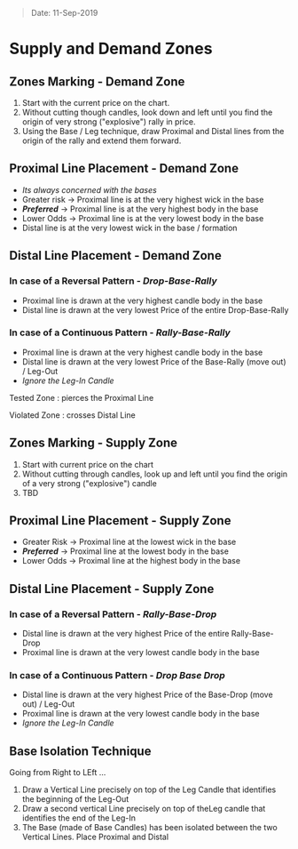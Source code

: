 > Date: 11-Sep-2019
# Supply and Demand Zones

## Zones Marking - Demand Zone
1. Start with the current price on the chart.
2. Without cutting though candles, look down and left until you find the origin of very strong ("explosive") rally in price.
3. Using the Base / Leg technique, draw Proximal and Distal lines from the origin of the rally and extend them forward.

## Proximal Line Placement - Demand Zone
- *Its always concerned with the bases*
- Greater risk -> Proximal line is at the very highest wick in the base
- ***Preferred*** -> Proximal line is at the very highest body in the base
- Lower Odds -> Proximal line is at the very lowest body in the base
- Distal line is at the very lowest wick in the base / formation

## Distal Line Placement - Demand Zone

### In case of a Reversal Pattern - *Drop-Base-Rally*
- Proximal line is drawn at the very highest candle body in the base
- Distal line is drawn at the very lowest Price of the entire Drop-Base-Rally

### In case of a Continuous Pattern - *Rally-Base-Rally*
- Proximal line is drawn at the very highest candle body in the base
- Distal line is drawn at the very lowest Price of the Base-Rally (move out) / Leg-Out
- *Ignore the Leg-In Candle*

Tested Zone
: pierces the Proximal Line

Violated Zone
: crosses Distal Line

## Zones Marking - Supply Zone
1. Start with current price on the chart
2. Without cutting through candles, look up and left until you find the origin of a very strong ("explosive") candle
3. TBD

## Proximal Line Placement - Supply Zone
- Greater Risk -> Proximal line at the lowest wick in the base
- ***Preferred*** -> Proximal line at the lowest body in the base
- Lower Odds -> Proximal line at the highest body in the base

## Distal Line Placement - Supply Zone

### In case of a Reversal Pattern - *Rally-Base-Drop*
- Distal line is drawn at the very highest Price of the entire Rally-Base-Drop
- Proximal line is drawn at the very lowest candle body in the base

### In case of a Continuous Pattern - *Drop Base Drop*
- Distal line is drawn at the very highest Price of the Base-Drop (move out) / Leg-Out
- Proximal line is drawn at the very lowest candle body in the base
- *Ignore the Leg-In Candle*

## Base Isolation Technique
Going from Right to LEft ...
1. Draw a Vertical Line precisely on top of the Leg Candle that identifies the beginning of the Leg-Out
2. Draw a second vertical Line precisely on top of theLeg candle that identifies the end of the Leg-In
3. The Base (made of Base Candles) has been isolated between the two Vertical Lines.  Place Proximal and Distal
<!--stackedit_data:
eyJoaXN0b3J5IjpbLTExNDk4MjEyOCwtMjQyNDY0NzIwLDE4MT
k0NjI5NjNdfQ==
-->